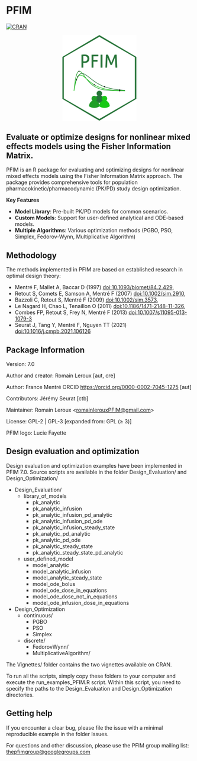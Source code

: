 
# PFIM 

[![CRAN](http://www.r-pkg.org/badges/version/PFIM)](http://cran.r-project.org/package=PFIM)

<p align="center">
  <img src="Logo_PFIM.png" alt="Structure de PFIM" width="200"/>
</p>


## Evaluate or optimize designs for nonlinear mixed effects models using the Fisher Information Matrix.

PFIM is an R package for evaluating and optimizing designs for nonlinear mixed effects models using the Fisher Information Matrix approach. The package provides comprehensive tools for population pharmacokinetic/pharmacodynamic (PK/PD) study design optimization.

**Key Features**
- **Model Library**: Pre-built PK/PD models for common scenarios.
- **Custom Models**: Support for user-defined analytical and ODE-based models.
- **Multiple Algorithms**: Various optimization methods (PGBO, PSO, Simplex, Fedorov-Wynn, Multiplicative Algorithm)

## Methodology

The methods implemented in PFIM are based on established research in optimal design theory:

- Mentré F, Mallet A, Baccar D (1997) <doi:10.1093/biomet/84.2.429>, 
- Retout S, Comets E, Samson A, Mentré F (2007) <doi:10.1002/sim.2910>, 
- Bazzoli C, Retout S, Mentré F (2009) <doi:10.1002/sim.3573>, 
- Le Nagard H, Chao L, Tenaillon O (2011) <doi:10.1186/1471-2148-11-326>, 
- Combes FP, Retout S, Frey N, Mentré F (2013) <doi:10.1007/s11095-013-1079-3> 
- Seurat J, Tang Y, Mentré F, Nguyen TT (2021) <doi:10.1016/j.cmpb.2021.106126>

## Package Information

Version: 7.0

Author and creator: Romain Leroux \[aut, cre\]

Author: France Mentré ORCID <https://orcid.org/0000-0002-7045-1275>
\[aut\]

Contributors: Jérémy Seurat \[ctb]

Maintainer: Romain Leroux \<romainlerouxPFIM@gmail.com\>

License: GPL-2 \| GPL-3 \[expanded from: GPL (≥ 3)\]

PFIM logo: Lucie Fayette

## Design evaluation and optimization

Design evaluation and optimization examples have been implemented in PFIM 7.0. Source scripts are available in the folder Design_Evaluation/ and Design_Optimization/

- Design_Evaluation/
  - library_of_models
    - pk_analytic
    - pk_analytic_infusion
    - pk_analytic_infusion_pd_analytic
    - pk_analytic_infusion_pd_ode
    - pk_analytic_infusion_steady_state
    - pk_analytic_pd_analytic
    - pk_analytic_pd_ode
    - pk_analytic_steady_state
    - pk_analytic_steady_state_pd_analytic
  - user_defined_model
    - model_analytic
    - model_analytic_infusion
    - model_analytic_steady_state
    - model_ode_bolus
    - model_ode_dose_in_equations
    - model_ode_dose_not_in_equations
    - model_ode_infusion_dose_in_equations
- Design_Optimization
  - continuous/
    - PGBO
    - PSO
    - Simplex
  - discrete/
    - FedorovWynn/
    - MultiplicativeAlgorithm/

The Vignettes/ folder contains the two vignettes available on CRAN.

To run all the scripts, simply copy these folders to your computer and execute the run_examples_PFIM.R script.
Within this script, you need to specify the paths to the Design_Evaluation and Design_Optimization directories.

## Getting help

If you encounter a clear bug, please file the issue with a minimal
reproducible example in the folder Issues.

For questions and other discussion, please use the PFIM group mailing
list: <thepfimgroup@googlegroups.com>
